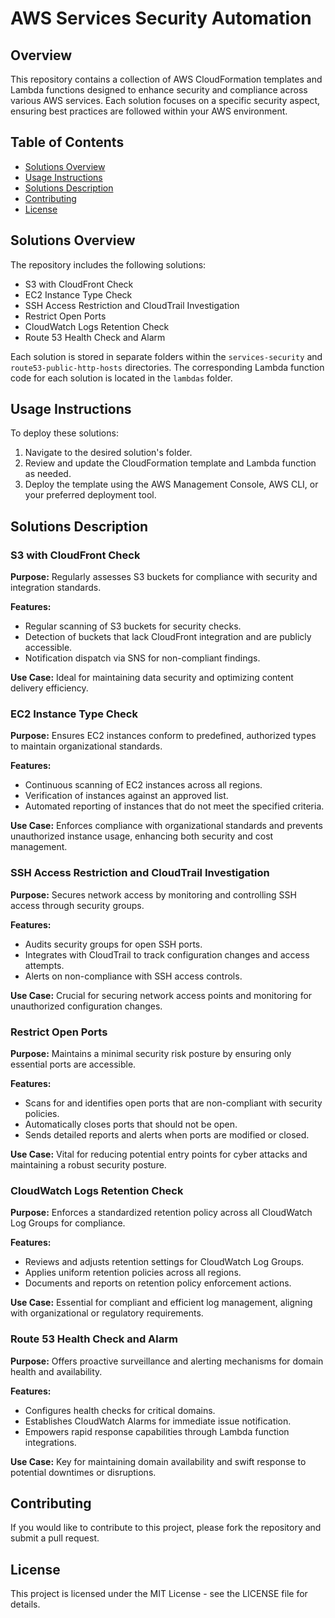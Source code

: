 # AWS Services Security Automation

## Overview

This repository contains a collection of AWS CloudFormation templates and Lambda functions designed to enhance security and compliance across various AWS services. Each solution focuses on a specific security aspect, ensuring best practices are followed within your AWS environment.

## Table of Contents

- [Solutions Overview](#solutions-overview)
- [Usage Instructions](#usage-instructions)
- [Solutions Description](#solutions-description)
- [Contributing](#contributing)
- [License](#license)

## Solutions Overview

The repository includes the following solutions:

- S3 with CloudFront Check
- EC2 Instance Type Check
- SSH Access Restriction and CloudTrail Investigation
- Restrict Open Ports
- CloudWatch Logs Retention Check
- Route 53 Health Check and Alarm

Each solution is stored in separate folders within the `services-security` and `route53-public-http-hosts` directories. The corresponding Lambda function code for each solution is located in the `lambdas` folder.

## Usage Instructions

To deploy these solutions:

1. Navigate to the desired solution's folder.
2. Review and update the CloudFormation template and Lambda function as needed.
3. Deploy the template using the AWS Management Console, AWS CLI, or your preferred deployment tool.

## Solutions Description

### S3 with CloudFront Check

**Purpose:** Regularly assesses S3 buckets for compliance with security and integration standards.

**Features:**
- Regular scanning of S3 buckets for security checks.
- Detection of buckets that lack CloudFront integration and are publicly accessible.
- Notification dispatch via SNS for non-compliant findings.

**Use Case:** Ideal for maintaining data security and optimizing content delivery efficiency.

### EC2 Instance Type Check

**Purpose:** Ensures EC2 instances conform to predefined, authorized types to maintain organizational standards.

**Features:**
- Continuous scanning of EC2 instances across all regions.
- Verification of instances against an approved list.
- Automated reporting of instances that do not meet the specified criteria.

**Use Case:** Enforces compliance with organizational standards and prevents unauthorized instance usage, enhancing both security and cost management.

### SSH Access Restriction and CloudTrail Investigation

**Purpose:** Secures network access by monitoring and controlling SSH access through security groups.

**Features:**
- Audits security groups for open SSH ports.
- Integrates with CloudTrail to track configuration changes and access attempts.
- Alerts on non-compliance with SSH access controls.

**Use Case:** Crucial for securing network access points and monitoring for unauthorized configuration changes.

### Restrict Open Ports

**Purpose:** Maintains a minimal security risk posture by ensuring only essential ports are accessible.

**Features:**
- Scans for and identifies open ports that are non-compliant with security policies.
- Automatically closes ports that should not be open.
- Sends detailed reports and alerts when ports are modified or closed.

**Use Case:** Vital for reducing potential entry points for cyber attacks and maintaining a robust security posture.

### CloudWatch Logs Retention Check

**Purpose:** Enforces a standardized retention policy across all CloudWatch Log Groups for compliance.

**Features:**
- Reviews and adjusts retention settings for CloudWatch Log Groups.
- Applies uniform retention policies across all regions.
- Documents and reports on retention policy enforcement actions.

**Use Case:** Essential for compliant and efficient log management, aligning with organizational or regulatory requirements.

### Route 53 Health Check and Alarm

**Purpose:** Offers proactive surveillance and alerting mechanisms for domain health and availability.

**Features:**
- Configures health checks for critical domains.
- Establishes CloudWatch Alarms for immediate issue notification.
- Empowers rapid response capabilities through Lambda function integrations.

**Use Case:** Key for maintaining domain availability and swift response to potential downtimes or disruptions.

## Contributing

If you would like to contribute to this project, please fork the repository and submit a pull request.

## License

This project is licensed under the MIT License - see the LICENSE file for details.
